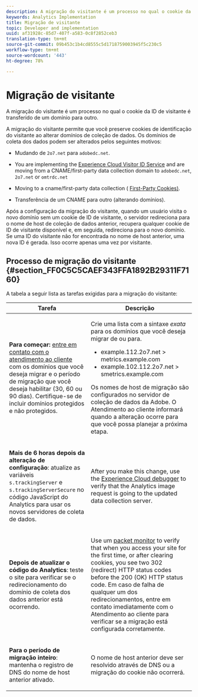 ```yaml
---
description: A migração do visitante é um processo no qual o cookie da ID de visitante é transferido de um domínio para outro.
keywords: Analytics Implementation
title: Migração de visitante
topic: Developer and implementation
uuid: af31928c-85d7-407f-a583-0c8f2852ceb3
translation-type: tm+mt
source-git-commit: 09b453c1b4cd8555c5d1718759003945f5c230c5
workflow-type: tm+mt
source-wordcount: '443'
ht-degree: 78%

---
```



# Migração de visitante

A migração do visitante é um processo no qual o cookie da ID de visitante é transferido de um domínio para outro.

A migração do visitante permite que você preserve cookies de identificação do visitante ao alterar domínios de coleção de dados. Os domínios de coleta dos dados podem ser alterados pelos seguintes motivos:

* Mudando de `2o7.net` para `adobedc.net`.

* You are implementing the [Experience Cloud Visitor ID Service](https://docs.adobe.com/content/help/pt-BR/id-service/using/home.html) and are moving from a CNAME/first-party data collection domain to `adobedc.net`, `2o7.net` or `omtrdc.net`

* Moving to a cname/first-party data collection ( [First-Party Cookies)](https://docs.adobe.com/content/help/pt-BR/core-services/interface/ec-cookies/cookies-first-party.html).

* Transferência de um CNAME para outro (alterando domínios).

Após a configuração da migração do visitante, quando um usuário visita o novo domínio sem um cookie de ID de visitante, o servidor redireciona para o nome de host de coleção de dados anterior, recupera qualquer cookie de ID de visitante disponível e, em seguida, redireciona para o novo domínio. Se uma ID do visitante não for encontrada no nome de host anterior, uma nova ID é gerada. Isso ocorre apenas uma vez por visitante.

## Processo de migração do visitante {#section_FF0C5C5CAEF343FFA1892B29311F7160}

A tabela a seguir lista as tarefas exigidas para a migração do visitante:

<table id="table_7B2535FC3E264216A299686415C6B21C"> 
 <thead> 
  <tr> 
   <th colname="col1" class="entry"> Tarefa </th> 
   <th colname="col3" class="entry"> Descrição </th> 
  </tr> 
 </thead>
 <tbody> 
  <tr> 
   <td colname="col1"> <p> <b>Para começar:</b> <a href="https://helpx.adobe.com/br/marketing-cloud/contact-support.html"  >entre em contato com o atendimento ao cliente</a> com os domínios que você deseja migrar e o período de migração que você deseja habilitar (30, 60 ou 90 dias). Certifique-se de incluir domínios protegidos e não protegidos. </p> </td> 
   <td colname="col3"> <p>Crie uma lista com a sintaxe <i>exata</i> para os domínios que você deseja migrar de ou para. </p> 
    <ul id="ul_067EC5C7619141A6BDFBC209C9FD47E2"> 
     <li id="li_0723D948465A49C1871B81207AEDC4DC">example.112.2o7.net &gt; metrics.example.com </li> 
     <li id="li_B0CA15A593BD4AB9802E33A3FF037C7A">example.102.112.2o7.net &gt; smetrics.example.com </li> 
    </ul> <p>Os nomes de host de migração são configurados no servidor de coleção de dados da Adobe. O Atendimento ao cliente informará quando a alteração ocorre para que você possa planejar a próxima etapa. </p> </td> 
  </tr> 
  <tr> 
   <td colname="col1"> <p> <b>Mais de 6 horas depois da alteração de configuração</b>: atualize as variáveis <code> s.trackingServer</code> e <code> s.trackingServerSecure</code> no código JavaScript do Analytics para usar os novos servidores de coleta de dados. </p> </td> 
   <td colname="col3"> <p>After you make this change, use the <a href="https://experienceleague.adobe.com/docs/debugger/using/experience-cloud-debugger.html?lang=en"> Experience Cloud debugger</a> to verify that the Analytics image request is going to the updated data collection server. </p> </td> 
  </tr> 
  <tr> 
   <td colname="col1"> <p> <b>Depois de atualizar o código do Analytics</b>: teste o site para verificar se o redirecionamento do domínio de coleta dos dados anterior está ocorrendo. </p> </td> 
   <td colname="col3"> <p>Use um <a href="../implement/validate/packet-monitor.md"> packet monitor</a> to verify that when you access your site for the first time, or after clearing cookies, you see two 302 (redirect) HTTP status codes before the 200 (OK) HTTP status code. Em caso de falha de qualquer um dos redirecionamentos, entre em contato imediatamente com o Atendimento ao cliente para verificar se a migração está configurada corretamente. </p> </td> 
  </tr> 
  <tr> 
   <td colname="col1"> <p> <b>Para o período de migração inteiro</b>: mantenha o registro de DNS do nome de host anterior ativado. </p> </td> 
   <td colname="col3"> <p>O nome de host anterior deve ser resolvido através de DNS ou a migração do cookie não ocorrerá. </p> </td> 
  </tr> 
 </tbody> 
</table>

